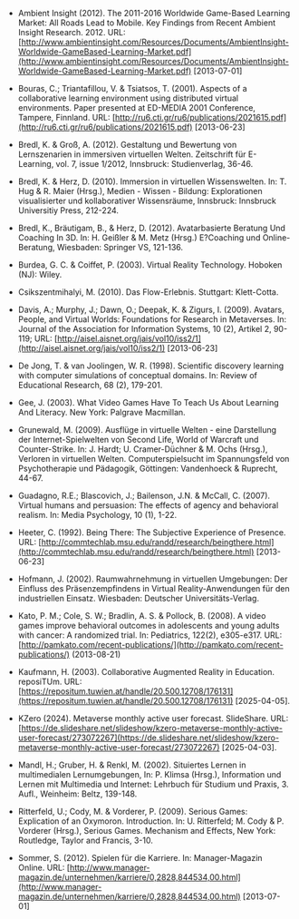 <!-- filename: 99_Literatur.md -->
<!-- title: Literatur -->

- Ambient Insight (2012). The 2011-2016 Worldwide Game-Based Learning Market: All Roads Lead to Mobile. Key Findings from Recent Ambient Insight Research. 2012. URL: [http://www.ambientinsight.com/Resources/Documents/AmbientInsight-Worldwide-GameBased-Learning-Market.pdf](http://www.ambientinsight.com/Resources/Documents/AmbientInsight-Worldwide-GameBased-Learning-Market.pdf) \[2013-07-01]

- Bouras, C.; Triantafillou, V. & Tsiatsos, T. (2001). Aspects of a collaborative learning environment using distributed virtual environments. Paper presented at ED-MEDIA 2001 Conference, Tampere, Finnland. URL: [http://ru6.cti.gr/ru6/publications/2021615.pdf](http://ru6.cti.gr/ru6/publications/2021615.pdf) \[2013-06-23]

- Bredl, K. & Groß, A. (2012). Gestaltung und Bewertung von Lernszenarien in immersiven virtuellen Welten. Zeitschrift für E-Learning, vol. 7, issue 1/2012, Innsbruck: Studienverlag, 36-46.

- Bredl, K. & Herz, D. (2010). Immersion in virtuellen Wissenswelten. In: T. Hug & R. Maier (Hrsg.), Medien - Wissen - Bildung: Explorationen visualisierter und kollaborativer Wissensräume, Innsbruck: Innsbruck Universitiy Press, 212-224.

- Bredl, K., Bräutigam, B., & Herz, D. (2012). Avatarbasierte Beratung Und Coaching In 3D. In: H. Geißler & M. Metz (Hrsg.) E?Coaching und Online-Beratung, Wiesbaden: Springer VS, 121-136.

- Burdea, G. C. & Coiffet, P. (2003). Virtual Reality Technology. Hoboken (NJ): Wiley.

- Csikszentmihalyi, M. (2010). Das Flow-Erlebnis. Stuttgart: Klett-Cotta.

- Davis, A.; Murphy, J.; Dawn, O.; Deepak, K. & Zigurs, I. (2009). Avatars, People, and Virtual Worlds: Foundations for Research in Metaverses. In: Journal of the Association for Information Systems, 10 (2), Artikel 2, 90-119; URL: [http://aisel.aisnet.org/jais/vol10/iss2/1](http://aisel.aisnet.org/jais/vol10/iss2/1) \[2013-06-23]

- De Jong, T. & van Joolingen, W. R. (1998). Scientific discovery learning with computer simulations of conceptual domains. In: Review of Educational Research, 68 (2), 179-201.

- Gee, J. (2003). What Video Games Have To Teach Us About Learning And Literacy. New York: Palgrave Macmillan.

- Grunewald, M. (2009). Ausflüge in virtuelle Welten - eine Darstellung der Internet-Spielwelten von Second Life, World of Warcraft und Counter-Strike. In: J. Hardt; U. Cramer-Düchner & M. Ochs (Hrsg.), Verloren in virtuellen Welten. Computerspielsucht im Spannungsfeld von Psychotherapie und Pädagogik, Göttingen: Vandenhoeck & Ruprecht, 44-67.

- Guadagno, R.E.; Blascovich, J.; Bailenson, J.N. & McCall, C. (2007). Virtual humans and persuasion: The effects of agency and behavioral realism. In: Media Psychology, 10 (1), 1-22.

- Heeter, C. (1992). Being There: The Subjective Experience of Presence. URL: [http://commtechlab.msu.edu/randd/research/beingthere.html](http://commtechlab.msu.edu/randd/research/beingthere.html) \[2013-06-23]

- Hofmann, J. (2002). Raumwahrnehmung in virtuellen Umgebungen: Der Einfluss des Präsenzempfindens in Virtual Reality-Anwendungen für den industriellen Einsatz. Wiesbaden: Deutscher Universitäts-Verlag.

- Kato, P. M.; Cole, S. W.; Bradlin, A. S. & Pollock, B. (2008). A video games improve behavioral outcomes in adolescents and young adults with cancer: A randomized trial. In: Pediatrics, 122(2), e305-e317. URL: [http://pamkato.com/recent-publications/](http://pamkato.com/recent-publications/) (2013-08-21)

- Kaufmann, H. (2003). Collaborative Augmented Reality in Education. reposiTUm. URL: [https://repositum.tuwien.at/handle/20.500.12708/176131](https://repositum.tuwien.at/handle/20.500.12708/176131) \[2025-04-05].

- KZero (2024). Metaverse monthly active user forecast. SlideShare. URL: [https://de.slideshare.net/slideshow/kzero-metaverse-monthly-active-user-forecast/273072267](https://de.slideshare.net/slideshow/kzero-metaverse-monthly-active-user-forecast/273072267) \[2025-04-03].

- Mandl, H.; Gruber, H. & Renkl, M. (2002). Situiertes Lernen in multimedialen Lernumgebungen, In: P. Klimsa (Hrsg.), Information und Lernen mit Multimedia und Internet: Lehrbuch für Studium und Praxis, 3. Aufl., Weinheim: Beltz, 139-148.

- Ritterfeld, U.; Cody, M. & Vorderer, P. (2009). Serious Games: Explication of an Oxymoron. Introduction. In: U. Ritterfeld; M. Cody & P. Vorderer (Hrsg.), Serious Games. Mechanism and Effects, New York: Routledge, Taylor and Francis, 3-10.

- Sommer, S. (2012). Spielen für die Karriere. In: Manager-Magazin Online. URL: [http://www.manager-magazin.de/unternehmen/karriere/0,2828,844534,00.html](http://www.manager-magazin.de/unternehmen/karriere/0,2828,844534,00.html) \[2013-07-01]
